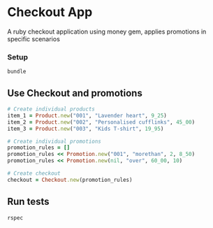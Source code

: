 # Checkout App

A ruby checkout application using money gem, applies promotions in specific scenarios

### Setup
```
bundle
```
## Use Checkout and promotions
```ruby
# Create individual products
item_1 = Product.new("001", "Lavender heart", 9_25)
item_2 = Product.new("002", "Personalised cufflinks", 45_00)
item_3 = Product.new("003", "Kids T-shirt", 19_95)

# Create individual promotions
promotion_rules = []
promotion_rules << Promotion.new("001", "morethan", 2, 8_50)
promotion_rules << Promotion.new(nil, "over", 60_00, 10)

# Create checkout
checkout = Checkout.new(promotion_rules)
```

## Run tests
```
rspec
```

